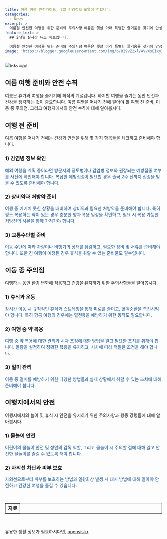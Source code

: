 ```yaml
---
title: 여름 여행 안전가이드, 7월 건강정보 포털이 전합니다.
categories:
  - News
excerpt: >
  여름철 안전한 여행을 위한 준비와 주의사항 여름은 햇살 아래 특별한 즐거움을 찾기에 안성맞춤인 계절이지만, 여행을 즐기면서 건강과 안전을 소홀히 할 경우 불안과 걱정으로 오염될 수 있습니다. 따라서 해외여행을 계획 중이라면 방문지의 감염병 정보와 예방접종 여부를 확인하고, 상비약과 처방약을 준비하는 것이 중요합니다. 또한 자동차, 버스, 기차, 항공 이동 시 각각의 교통수단에 따른 준비와 안전수칙을 숙지해야 합니다. 이동 중에는 휴식과 운동, 약 복용 등을 고려하여 몸과 마음을 지켜야 합니다. 물놀이나 자외선 차단과 피부 보호에 대한 안전수칙도 잊지 말아야 합니다. 최종적으로 여행을 마친 후에도 건강 상태를 철저히 확인하여 안전한 여행을 마무리해야 합니다.
feature_text: >
  ## info 실시간 뉴스 속보입니다.

  여름철 안전한 여행을 위한 준비와 주의사항 여름은 햇살 아래 특별한 즐거움을 찾기에 안성맞춤인 계절이지만, 여행을 즐기면서 건강과 안전을 소홀히 할 경우 불안과 걱정으로 오염될 수 있습니다. 따라서 해외여행을 계획 중이라면 방문지의 감염병 정보와 예방접종 여부를 확인하고, 상비약과 처방약을 준비하는 것이 중요합니다. 또한 자동차, 버스, 기차, 항공 이동 시 각각의 교통수단에 따른 준비와 안전수칙을 숙지해야 합니다. 이동 중에는 휴식과 운동, 약 복용 등을 고려하여 몸과 마음을 지켜야 합니다. 물놀이나 자외선 차단과 피부 보호에 대한 안전수칙도 잊지 말아야 합니다. 최종적으로 여행을 마친 후에도 건강 상태를 철저히 확인하여 안전한 여행을 마무리해야 합니다.
image: 'https://blogger.googleusercontent.com/img/b/R29vZ2xl/AVvXsEixyZcFfHzMRdzZMjFBmAUKJYCLCGyLL1o632UiGVXcaFdKo_bkvkuCioo0uUKlGfBVcT3P84aROyZIXSBEx3Aw5nCQ3pTgDom1WDC4m8eifvWiAmWEEVb4x6G_l8C0QH225ldMjyaFvpxGEBGNO37VmDTDMHGhJPq73UglMfDca1-0aw/s1600/blogspot.png'
---
```


<p><img src="https://blogger.googleusercontent.com/img/b/R29vZ2xl/AVvXsEixyZcFfHzMRdzZMjFBmAUKJYCLCGyLL1o632UiGVXcaFdKo_bkvkuCioo0uUKlGfBVcT3P84aROyZIXSBEx3Aw5nCQ3pTgDom1WDC4m8eifvWiAmWEEVb4x6G_l8C0QH225ldMjyaFvpxGEBGNO37VmDTDMHGhJPq73UglMfDca1-0aw/s1600/blogspot.png" alt="info 속보" /></p>

<h2 data-ke-size="size26">여름 여행 준비와 안전 수칙</h2>

<p data-ke-size="size16">여름은 휴가와 여행을 즐기기에 최적의 계절입니다. 하지만 여행을 즐기는 동안 안전과 건강을 생각하는 것이 중요합니다. 여름 여행을 떠나기 전에 알아야 할 여행 전 준비, 이동 중 주의점, 그리고 여행지에서의 안전 수칙에 대해 알아봅시다.</p>

<h2 data-ke-size="size24">여행 전 준비</h2>

<p data-ke-size="size16">여름 여행을 떠나기 전에는 건강과 안전을 위해 몇 가지 항목들을 체크하고 준비해야 합니다.</p>

<h3><b>1) 감염병 정보 확인</b></h3>

<p data-ke-size="size16"><span style="color: #1a5490;">해외 여행을 계획 중이라면 방문지의 풍토병이나 감염병 정보와 권장되는 예방접종 여부를 사전에 확인해야 합니다. 복잡한 예방접종이 필요할 경우 출국 2주 전까지 접종을 받을 수 있도록 준비해야 합니다.</span></p>

<h3><b>2) 상비약과 처방약 준비</b></h3>

<p data-ke-size="size16"><span style="color: #1a5490;">여행 중 예기치 못한 상황을 대비하여 상비약과 필요한 처방약을 준비해야 합니다. 특히 평소 복용하는 약이 있는 경우 충분한 양과 복용 일정을 확인하고, 필요 시 복용 가능한 처방전의 사본을 함께 가져가야 합니다.</span></p>

<h3><b>3) 교통수단별 준비</b></h3>

<p data-ke-size="size16"><span style="color: #1a5490;">이동 수단에 따라 차량이나 비행기의 상태를 점검하고, 필요한 장비 및 서류를 준비해야 합니다. 또한 긴 여행이 예정된 경우 휴식을 취할 수 있는 준비물도 필수입니다.</span></p>

<h2 data-ke-size="size24">이동 중 주의점</h2>

<p data-ke-size="size16">여행하는 동안 환경 변화에 적응하고 건강을 유지하기 위한 주의사항들을 알아봅시다.</p>

<h3><b>1) 휴식과 운동</b></h3>

<p data-ke-size="size16"><span style="color: #1a5490;">장시간 이동 시 규칙적인 휴식과 스트레칭을 통해 피로를 줄이고, 혈액순환을 촉진시켜야 합니다. 특히 항공 여행의 경우에는 혈전증을 예방하기 위한 동작도 필요합니다.</span></p>

<h3><b>2) 여행 중 약 복용</b></h3>

<p data-ke-size="size16"><span style="color: #1a5490;">여행 중 약 복용에 대한 관리와 시차 조정에 대한 방법을 알고 필요한 조치를 취해야 합니다. 알람을 설정하여 정확한 복용을 유지하고, 시차에 따라 적절한 조정을 해야 합니다.</span></p>

<h3><b>3) 멀미 관리</b></h3>

<p data-ke-size="size16"><span style="color: #1a5490;">이동 중 멀미를 예방하기 위한 다양한 방법들과 실제 상황에서 취할 수 있는 조치에 대해 준비해야 합니다.</span></p>

<h2 data-ke-size="size24">여행지에서의 안전</h2>

<p data-ke-size="size16">여행지에서의 놀이 및 휴식 시 안전을 유지하기 위한 주의사항과 행동 강령들에 대해 알아봅시다.</p>

<h3><b>1) 물놀이 안전</b></h3>

<p data-ke-size="size16"><span style="color: #1a5490;">어린이의 물놀이 안전 및 성인의 감독 역할, 그리고 물놀이 시 주의할 점에 대해 알고 안전한 물놀이를 즐길 수 있도록 해야 합니다.</span></p>

<h3><b>2) 자외선 차단과 피부 보호</b></h3>

<p data-ke-size="size16"><span style="color: #1a5490;">자외선으로부터 피부를 보호하는 방법과 일광화상 발생 시 대처 방법에 대해 알아야 안전하고 건강한 여행을 즐길 수 있습니다.</span></p>

<p data-ke-size="size16">&nbsp;</p>

<table style="width: 100%;" border="1">
<tbody>
<tr>
<td style="text-align: center; height: 17px;"><b>자료</b></td>
</tr>
</tbody>
</table>

<p data-ke-size="size16">&nbsp;</p>
유용한 생활 정보가 필요하시다면, <a href="https://opensis.kr" rel="dofollow">opensis.kr</a>


